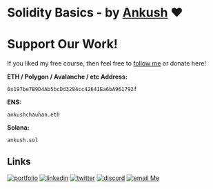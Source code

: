 # Solidity Basics - by [Ankush](https://bitly.com/ankushchauhan) ❤️

# Support Our Work!

If you liked my free course, then feel free to [follow me](https://linktr.ee/ankushchauhan) or donate here!

**ETH / Polygon / Avalanche / etc Address:**

```
0x197be7B9D4Ab5bcDd3284cc42641Ea6bA961792f
```

**ENS:**

```
ankushchauhan.eth
```

**Solana:**

```
ankush.sol
```

## Links

[![portfolio](https://img.shields.io/badge/my_portfolio-000?style=for-the-badge&logo=ko-fi&logoColor=white)](https://ankush.ml)
[![linkedin](https://img.shields.io/badge/linkedin-0A66C2?style=for-the-badge&logo=linkedin&logoColor=white)](https://www.linkedin.com/in/ankushchauhan14)
[![twitter](https://img.shields.io/badge/twitter-1DA1F2?style=for-the-badge&logo=twitter&logoColor=white)](https://twitter.com/anproghub)
[![discord](https://img.shields.io/badge/discord-000?style=for-the-badge&logo=discord&logoColor=white)](https://discord.com/invite/GXc8Y7p)
[![email Me](https://img.shields.io/badge/gmail-101010?style=for-the-badge&logo=gmail&logoColor=white)](mailto:ac.ankushchauhan.2006@gmail.com)
